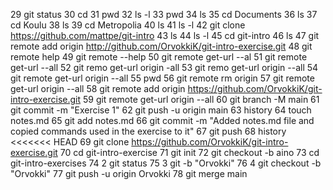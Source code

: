    29  git status
   30  cd
   31  pwd
   32  ls -l
   33  pwd
   34  ls
   35  cd Documents
   36  ls
   37  cd Koulu
   38  ls
   39  cd Metropolia
   40  ls
   41  ls -l
   42  git clone https://github.com/mattpe/git-intro
   43  ls
   44  ls -l
   45  cd git-intro
   46  ls
   47  git remote add origin http://github.com/OrvokkiK/git-intro-exercise.git
   48  git remote help
   49  git remote --help
   50  git remote get-url --al
   51  git remote get-url --all
   52  git remo get-url origin -all
   53  git remo get-url origin --all
   54  git remote get-url origin --all
   55  pwd
   56  git remote rm origin
   57  git remote get-url origin --all
   58  git remote add origin https://github.com/OrvokkiK/git-intro-exercise.git
   59  git remote get-url origin --all
   60  git branch -M main
   61  git commit -m "Exercise 1"
   62  git push -u origin main
   63  history
   64 touch notes.md
   65 git add notes.md
   66  git commit -m "Added notes.md file and copied commands used in the exercise to it"
   67  git push
   68  history
<<<<<<< HEAD
   69  git clone https://github.com/OrvokkiK/git-intro-exercise.git
   70  cd git-intro-exercise
   71  git init
   72  git checkout -b aino
   73  cd git-intro-exercises
   74  2 git status
   75  3 git -b "Orvokki"
   76  4 git checkout -b "Orvokki"
   77  git push -u origin Orvokki
   78  git merge main